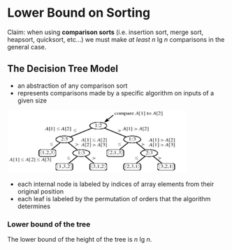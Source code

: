 # Lower Bound on Sorting

Claim: when using **comparison sorts** (i.e. insertion sort, merge sort, heapsort, quicksort, etc...) we must make *at least* $n \text{ lg } n$ comparisons in the general case.

## The Decision Tree Model

- an abstraction of any comparison sort
- represents comparisons made by a specific algorithm on inputs of a given size

<img src="images/image-20240303222823181.png" alt="image-20240303222823181" style="zoom:40%;" />

- each internal node is labeled by indices of array elements from their original position
- each leaf is labeled by the permutation of orders that the algorithm determines

### Lower bound of the tree

The lower bound of the height of the tree is $n \text{ lg } n$.
